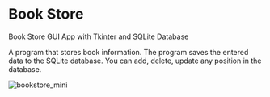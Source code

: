 # Book Store
Book Store GUI App with Tkinter and SQLite Database

A program that stores book information. The program saves the entered data to the SQLite database. You can add, delete, update any position in the database.

![bookstore_mini](https://user-images.githubusercontent.com/20615560/109392895-4b71e780-7951-11eb-81bc-8424ec17a9d6.jpg)
